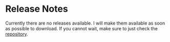 # Release Notes

Currently there are no releases available.
I will make them available as soon as possible to download.
If you cannot wait, make sure to just check the [repository](https://github.com/mbroedl/cognitive-tasks-for-expyriment/).
